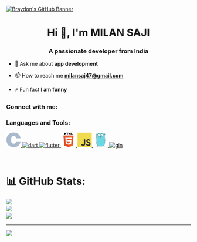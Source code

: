 [![Braydon's GitHub Banner](https://as2.ftcdn.net/v2/jpg/05/02/05/55/1000_F_502055552_pVOQlTlPinx8W5j1RpTsjOMlVKlNZBgf.jpg)](https://Milansaji.io)

<h1 align="center">Hi 👋, I'm MILAN SAJI</h1>
<h3 align="center">A passionate developer from India</h3>

- 💬 Ask me about **app development**

- 📫 How to reach me **milansaj47@gmail.com**

- ⚡ Fun fact **I am funny**

<h3 align="left">Connect with me:</h3>
<p align="left">
</p>

<h3 align="left">Languages and Tools:</h3>
<p align="left"> 
  <a href="https://www.cprogramming.com/" target="_blank" rel="noreferrer"> 
    <img src="https://raw.githubusercontent.com/devicons/devicon/master/icons/c/c-original.svg" alt="c" width="40" height="40"/> 
  </a> 
  <a href="https://dart.dev" target="_blank" rel="noreferrer"> 
    <img src="https://www.vectorlogo.zone/logos/dartlang/dartlang-icon.svg" alt="dart" width="40" height="40"/> 
  </a> 
  <a href="https://flutter.dev" target="_blank" rel="noreferrer"> 
    <img src="https://www.vectorlogo.zone/logos/flutterio/flutterio-icon.svg" alt="flutter" width="40" height="40"/> 
  </a> 
  <a href="https://www.w3.org/html/" target="_blank" rel="noreferrer"> 
    <img src="https://raw.githubusercontent.com/devicons/devicon/master/icons/html5/html5-original-wordmark.svg" alt="html5" width="40" height="40"/> 
  </a> 
  <a href="https://developer.mozilla.org/en-US/docs/Web/JavaScript" target="_blank" rel="noreferrer"> 
    <img src="https://raw.githubusercontent.com/devicons/devicon/master/icons/javascript/javascript-original.svg" alt="javascript" width="40" height="40"/> 
  </a>
  <a href="https://golang.org/" target="_blank" rel="noreferrer"> 
    <img src="https://raw.githubusercontent.com/devicons/devicon/master/icons/go/go-original.svg" alt="go" width="40" height="40"/> 
  </a>
  <a href="https://gin-gonic.com/" target="_blank" rel="noreferrer">
    <img src="https://avatars.githubusercontent.com/u/7894470?s=200&v=4" alt="gin" width="40" height="40"/>
  </a>
</p>

<a target="blank" href="https://kandi.verified.cv/en/verify/56747294690596?ref=email">
  <img src="https://verified-bucket.s3.eu-central-1.amazonaws.com/badge/56747294690596.png" alt="">
</a>

# 📊 GitHub Stats:
![](https://github-readme-stats.vercel.app/api?username=Milansaji&theme=dark&hide_border=false&include_all_commits=false&count_private=false)<br/>
![](https://github-readme-streak-stats.herokuapp.com/?user=Milansaji&theme=dark&hide_border=false)<br/>
![](https://github-readme-stats.vercel.app/api/top-langs/?username=Milansaji&theme=dark&hide_border=false&include_all_commits=false&count_private=false&layout=compact)

---
[![](https://visitcount.itsvg.in/api?id=Milansaji&icon=0&color=0)](https://visitcount.itsvg.in)

<!-- Proudly created with GPRM ( https://gprm.itsvg.in ) -->
